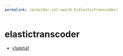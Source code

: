 ```yaml
---
permalink: /provider-jet-aws/0.5/elastictranscoder/
---
```


# elastictranscoder



* [v1alpha1](v1alpha1/index.md)
